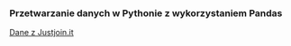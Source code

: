 ### Przetwarzanie danych w Pythonie z wykorzystaniem Pandas


[Dane z Justjoin.it](https://github.com/marianwitkowski/python-data/blob/master/justjoin-parser.ipynb) 
